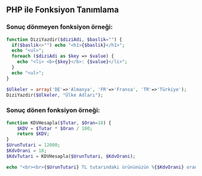 ## PHP ile Fonksiyon Tanımlama

### Sonuç dönmeyen fonksiyon örneği:

```PHP
function DiziYazdir($diziAdi, $baslik="") {
  if($baslik<>"") echo "<h1>{$baslik}</h1>";
  echo "<ul>";
  foreach ($diziAdi as $key => $value) {
  	echo "<li> <b>{$key}</b>: {$value}</li>";
  }
  echo "<ul>";
}

$Ulkeler = array('DE'=>'Almanya', 'FR'=>'Fransa', 'TR'=>'Türkiye');
DiziYazdir($Ulkeler, "Ülke Adları");
```

### Sonuç dönen fonksiyon örneği:

```PHP
function KDVHesapla($Tutar, $Oran=18) {
	$KDV = $Tutar * $Oran / 100;
	return $KDV;
}
$UrunTutari = 12000;
$KdvOrani = 18;
$KdvTutari = KDVHesapla($UrunTutari, $KdvOrani);

echo "<br><br>{$UrunTutari} TL tutarındaki ürününüzün %{$KdvOrani} oranıdaki KDV tutarı : {$KdvTutari}";

```
